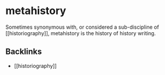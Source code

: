 # metahistory

Sometimes synonymous with, or considered a sub-discipline of [[historiography]], metahistory is the history of history writing.


## Backlinks

-   [[historiography]]

